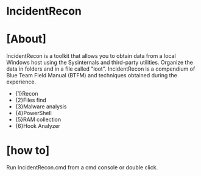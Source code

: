 # IncidentRecon

# [About]

IncidentRecon is a toolkit that allows you to obtain data from a local Windows host using the Sysinternals and third-party utilities. Organize the data in folders and in a file called "loot".
IncidentRecon is a compendium of Blue Team Field Manual (BTFM) and techniques obtained during the experience.

- {1}Recon
- {2}Files find
- {3}Malware analysis 
- {4}PowerShell
- {5}RAM collection
- {6}Hook Analyzer

# [how to]

Run IncidentRecon.cmd from a cmd console or double click.





